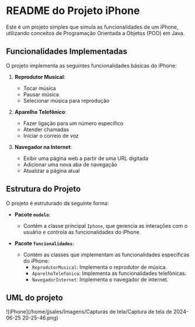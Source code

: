 # README do Projeto iPhone

Este é um projeto simples que simula as funcionalidades de um iPhone, utilizando conceitos de Programação Orientada a Objetos (POO) em Java.

## Funcionalidades Implementadas

O projeto implementa as seguintes funcionalidades básicas do iPhone:

1. **Reprodutor Musical**:
    - Tocar música
    - Pausar música
    - Selecionar música para reprodução

2. **Aparelho Telefônico**:
    - Fazer ligação para um número específico
    - Atender chamadas
    - Iniciar o correio de voz

3. **Navegador na Internet**:
    - Exibir uma página web a partir de uma URL digitada
    - Adicionar uma nova aba de navegação
    - Atualizar a página atual

## Estrutura do Projeto

O projeto é estruturado da seguinte forma:

- **Pacote `modelo`**:
    - Contém a classe principal `Iphone`, que gerencia as interações com o usuário e controla as funcionalidades do iPhone.

- **Pacote `funcionalidades`**:
    - Contém as classes que implementam as funcionalidades específicas do iPhone:
        - `ReprodutorMusical`: Implementa o reprodutor de música.
        - `AparelhoTelefonico`: Implementa as funcionalidades telefônicas.
        - `NavegadorInternet`: Implementa o navegador de internet.

## UML do projeto

![iPhone](/home/jjsales/Imagens/Capturas de tela/Captura de tela de 2024-06-25 20-25-46.png)

